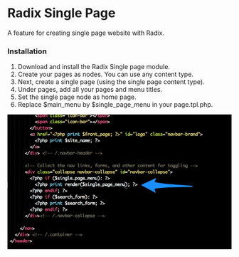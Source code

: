 Radix Single Page
=================

A feature for creating single page website with Radix.

### Installation

1. Download and install the Radix Single page module.
2. Create your pages as nodes. You can use any content type.
3. Next, create a single page (using the single page content type).
4. Under pages, add all your pages and menu titles.
5. Set the single page node as home page.
6. Replace $main_menu by $single_page_menu in your page.tpl.php.

![alt tag](https://raw.githubusercontent.com/arshad/radix_single_page/master/screenshot.png)
